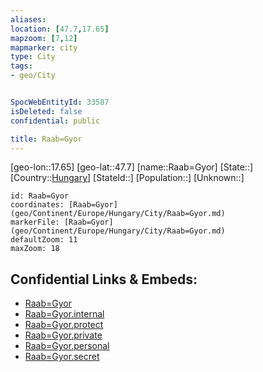 ```yaml
---
aliases: 
location: [47.7,17.65]
mapzoom: [7,12] 
mapmarker: city 
type: City
tags:
- geo/City


SpocWebEntityId: 33587
isDeleted: false
confidential: public

title: Raab=Gyor
---
```

[geo-lon::17.65]
[geo-lat::47.7]
[name::Raab=Gyor]
[State::]
[Country::[Hungary](geo/Continent/Europe/Hungary.md)]
[StateId::]
[Population::]
[Unknown::]


```leaflet
id: Raab=Gyor
coordinates: [Raab=Gyor](geo/Continent/Europe/Hungary/City/Raab=Gyor.md)
markerFile: [Raab=Gyor](geo/Continent/Europe/Hungary/City/Raab=Gyor.md)
defaultZoom: 11 
maxZoom: 18
```


## Confidential Links & Embeds: 
- [Raab=Gyor](../../../../../../_public/geo/Continent/Europe/Hungary/City/Raab=Gyor.md) 
- [Raab=Gyor.internal](../../../../../../_internal/geo/Continent/Europe/Hungary/City/Raab=Gyor.internal.md) 
- [Raab=Gyor.protect](../../../../../../_protect/geo/Continent/Europe/Hungary/City/Raab=Gyor.protect.md) 
- [Raab=Gyor.private](../../../../../../_private/geo/Continent/Europe/Hungary/City/Raab=Gyor.private.md) 
- [Raab=Gyor.personal](../../../../../../_personal/geo/Continent/Europe/Hungary/City/Raab=Gyor.personal.md) 
- [Raab=Gyor.secret](../../../../../../_secret/geo/Continent/Europe/Hungary/City/Raab=Gyor.secret.md) 
